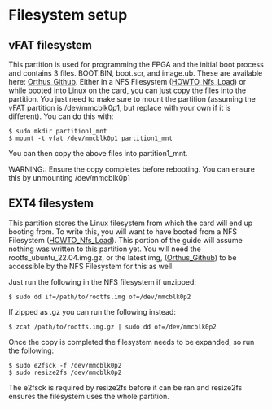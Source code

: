 # Filesystem setup

## vFAT filesystem

This partition is used for programming the FPGA and the initial boot process and contains 3 files. BOOT.BIN, boot.scr, and image.ub. These are available here: [Orthus_Github]. Either in a NFS Filesystem ([HOWTO_Nfs_Load]) or while booted into Linux on the card, you can just copy the files into the partition. You just need to make sure to mount the partition (assuming the vFAT partition is /dev/mmcblk0p1, but replace with your own if it is different). You can do this with:

    $ sudo mkdir partition1_mnt
    $ mount -t vfat /dev/mmcblk0p1 partition1_mnt

You can then copy the above files into partition1_mnt.

WARNING:: Ensure the copy completes before rebooting. You can ensure this by unmounting /dev/mmcblk0p1

## EXT4 filesystem

This partition stores the Linux filesystem from which the card will end up booting from. To write this, you will want to have booted from a NFS Filesystem ([HOWTO_Nfs_Load]). This portion of the guide will assume nothing was written to this partition yet. You will need the rootfs_ubuntu_22.04.img.gz, or the latest img, ([Orthus_Github]) to be accessible by the NFS Filesystem for this as well.

Just run the following in the NFS filesystem if unzipped:

    $ sudo dd if=/path/to/rootfs.img of=/dev/mmcblk0p2

If zipped as .gz you can run the following instead:

    $ zcat /path/to/rootfs.img.gz | sudo dd of=/dev/mmcblk0p2

Once the copy is completed the filesystem needs to be expanded, so run the following:

    $ sudo e2fsck -f /dev/mmcblk0p2
    $ sudo resize2fs /dev/mmcblk0p2

The e2fsck is required by resize2fs before it can be ran and resize2fs ensures the filesystem uses the whole partition.


[README]: https://github.com/linux-genz/udk/blob/master/orthus/README.md
[README_Tool_Setup]: https://github.com/linux-genz/udk/blob/master/orthus/README_Tool_Setup.md
[README_Orthus_Hardware]: https://github.com/linux-genz/udk/blob/master/orthus/README_Orthus_Hardware.md
[README_Troubleshooting]: https://github.com/linux-genz/udk/blob/master/orthus/README_Troubleshooting.md
[HOWTO_Nfs_Setup]: https://github.com/linux-genz/udk/blob/master/orthus/HOWTO_Nfs_Setup.md
[HOWTO_Nfs_Load]: https://github.com/linux-genz/udk/blob/master/orthus/HOWTO_Nfs_Load.md
[HOWTO_Filesystem_Setup]: https://github.com/linux-genz/udk/blob/master/orthus/HOWTO_Filesystem_Setup.md
[HOWTO_Partition_Setup]: https://github.com/linux-genz/udk/blob/master/orthus/HOWTO_Partition_Setup.md
[Orthus_Github]: https://github.com/linux-genz/udk/blob/master/orthus/
[Orthus_Hardware_Guide]: https://developer.bittware.com/products/250-soc.php
[Xilinx_Downloads]: https://www.xilinx.com/support/download.html
[Zynq MPSoC Overview]: https://docs.xilinx.com/v/u/en-US/ds891-zynq-ultrascale-plus-overview
